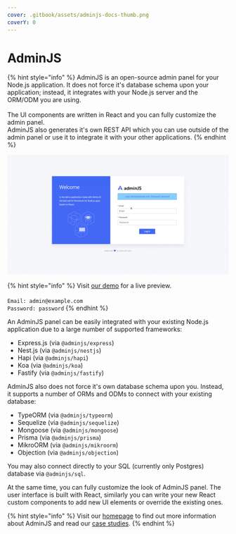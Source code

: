 ```yaml
---
cover: .gitbook/assets/adminjs-docs-thumb.png
coverY: 0
---
```


# AdminJS

{% hint style="info" %}
AdminJS is an open-source admin panel for your Node.js application. It does not force it's database schema upon your application; instead, it integrates with your Node.js server and the ORM/ODM you are using.\
\
The UI components are written in React and you can fully customize the admin panel.\
AdminJS also generates it's own REST API which you can use outside of the admin panel or use it to integrate it with your other applications.
{% endhint %}

![AdminJS Demo](.gitbook/assets/anim.gif)

{% hint style="info" %}
Visit [our demo](https://adminjs-demo.herokuapp.com/admin/login) for a live preview.\
\
&#x20;`Email: admin@example.com`\
&#x20;`Password: password`
{% endhint %}

An AdminJS panel can be easily integrated with your existing Node.js application due to a large number of supported frameworks:

* Express.js (via `@adminjs/express`)
* Nest.js (via `@adminjs/nestjs`)
* Hapi (via `@adminjs/hapi`)
* Koa (via `@adminjs/koa`)
* Fastify (via `@adminjs/fastify`)

AdminJS also does not force it's own database schema upon you. Instead, it supports a number of ORMs and ODMs to connect with your existing database:

* TypeORM (via `@adminjs/typeorm`)
* Sequelize (via `@adminjs/sequelize`)
* Mongoose (via `@adminjs/mongoose`)
* Prisma (via `@adminjs/prisma`)
* MikroORM (via `@adminjs/mikroorm`)
* Objection (via `@adminjs/objection`)

You may also connect directly to your SQL (currently only Postgres) database via `@adminjs/sql`.

At the same time, you can fully customize the look of AdminJS panel. The user interface is built with React, similarly you can write your new React custom components to add new UI elements or override the existing ones.

{% hint style="info" %}
Visit our [homepage](https://adminjs.co/) to find out more information about AdminJS and read our [case studies](https://adminjs.co/enterprise#case-studies).
{% endhint %}
